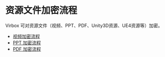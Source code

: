 # 资源文件加密流程

Virbox 可对资源文件（视频、PPT、PDF、Unity3D资源、UE4资源等）加密。

* [视频加密流程](shi-pin-jia-mi-liu-cheng.md)
* [PPT 加密流程](pptjia-mi-liu-cheng.md)
* [PDF 加密流程](pdf-jia-mi-liu-cheng.md)

